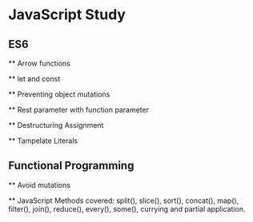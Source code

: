 # JavaScript Study

## ES6

** Arrow functions

** let and const

** Preventing object mutations

** Rest parameter with function parameter

** Destructuring Assignment

** Tampelate Literals

## Functional Programming

** Avoid mutations

** JavaScript Methods covered:
    split(), slice(),
    sort(), concat(),
    map(), filter(),
    join(), reduce(),
    every(), some(),
    currying and partial application.
